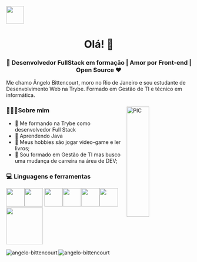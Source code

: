 <a href="https://www.linkedin.com/in/angelobittencourt/" target="blank">
    <img src="https://i.ibb.co/Kx2GSrT/linkedin.png" width="48px" height="48px">
</a>

<h1 align="center">Olá! 👋 </h1>
<h3 align="center">🚀 Desenvolvedor FullStack em formação | Amor por Front-end | Open Source ♥ </h3>
<p> Me chamo Ângelo Bittencourt, moro no Rio de Janeiro e sou estudante de Desenvolvimento Web na Trybe. Formado em Gestão de TI e técnico em informática. </p>
<div>
<img width = "35%" align="right" alt="PIC" height="300px" src="https://www.pngitem.com/pimgs/m/4-42822_apple-tv-copy-developer-illustration-png-transparent-png.png" />
<div align="left"> 
  <h3> 👨🏻‍💻Sobre mim </h3>

- 🔭 Me formando na Trybe como desenvolvedor Full Stack
- 🎂 Aprendendo Java
- 🤔 Meus hobbies são jogar video-game e ler livros;
- 💼 Sou formado em Gestão de TI mas busco uma mudança de carreira na área de DEV;
    
</div> 
</div>

<div>
  <h3> 💻 Linguagens e ferramentas </h3>
  <p>
      <img src="https://media3.giphy.com/media/fsEaZldNC8A1PJ3mwp/giphy.gif?cid=790b7611e1d9bf649ef2423c0cff0766360a9335181ae830&rid=giphy.gif&ct=s" width="50"><img src="https://media2.giphy.com/media/XAxylRMCdpbEWUAvr8/giphy.gif?cid=790b76115d1c32da57b939df9aac8529933a8ffd652c6f1a&rid=giphy.gif&ct=s" width="50">
  <img src="https://media3.giphy.com/media/ln7z2eWriiQAllfVcn/200w.webp" width="50"><img src="https://i.giphy.com/media/eNAsjO55tPbgaor7ma/200w.webp" width="50"><img src="https://i.giphy.com/media/IdyAQJVN2kVPNUrojM/200.webp" width="50"><img src="https://media3.giphy.com/media/kdFc8fubgS31b8DsVu/giphy.webp" width="50"><img src="https://media.giphy.com/media/kH1DBkPNyZPOk0BxrM/giphy.gif" width="100">
  <p>
</div> 
<div>
<p>
    <img align="left" src="https://github-readme-stats.vercel.app/api?username=AngeloBittencourt" alt="angelo-bittencourt" />
</p>

<p>
    <img align="left" src="https://github-readme-stats.vercel.app/api/top-langs/?username=AngeloBittencourt&layout=compact" alt="angelo-bittencourt" />
</p>
</div>
